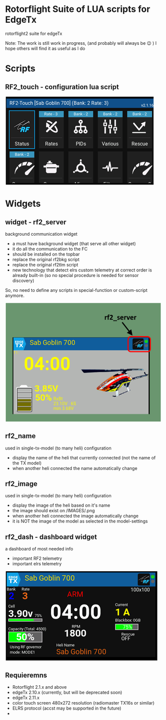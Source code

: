 # Rotorflight Suite of LUA scripts for EdgeTx

rotorflight2 suite for edgeTx

Note: The work is still work in progress, (and probably will always be 😉 ) 
I hope others will find it as useful as I do

# Scripts

## RF2_touch - configuration lua script

![alt text](docs/img/image.png)

# Widgets

## widget - rf2_server
background communication widget

* a must have background widget (that serve all other widget)
* it do all the communication to the FC
* should be installed on the topbar
* replace the original rf2bkg script
* replace the original rf2tlm script 
* new technology that detect elrs custom telemetry at correct order is already built-in (so no special procedure is needed for sensor discovery)

So, no need to define any scripts in special-function or custom-script anymore.

![alt text](docs/img/image-1.png)


## rf2_name
used in single-tx-model (to many heli) configuration

* display the name of the heli that currently connected (not the name of the TX model)
* when another heli connected the name automatically change 


## rf2_image
used in single-tx-model (to many heli) configuration

* display the image of the heli based on it's name
* the image should exist on /IMAGES/<craft-name>.png
* when another heli connected the image automatically change
* it is NOT the image of the model as selected in the model-settings


## rf2_dash - dashboard widget
a dashboard of most needed info
* important RF2 telemetry 
* important elrs telemetry

![alt text](docs/img/image-4.png)

## Requieremns
* Rotorflight 2.1.x and above
* edgeTx 2.10.x (currently, but will be deprecated soon)
* edgeTx 2.11.x
* color touch screen 480x272 resolution (radiomaster TX16s or similar)
* ELRS protocol (accst may be supported in the future)
* 
